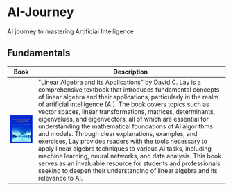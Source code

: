 # AI-Journey
AI journey to mastering Artificial Intelligence

## Fundamentals
| Book                                                                                                                                                        | Description                                                                                                                                                         |
| --------------------------------------------------------------------------------------------------------------------------------------------------------------- | --------------------------------------------------------------------------------------------------------------------------------------------------------------- |
| <img width="300" alt="Screenshot 2023-11-20 at 12 54 03 PM" src="https://github.com/jmonaste/AI-Journey/blob/main/assets/linear-algebra-and-its-applications-cover.jpg"> | "Linear Algebra and Its Applications" by David C. Lay is a comprehensive textbook that introduces fundamental concepts of linear algebra and their applications, particularly in the realm of artificial intelligence (AI). The book covers topics such as vector spaces, linear transformations, matrices, determinants, eigenvalues, and eigenvectors, all of which are essential for understanding the mathematical foundations of AI algorithms and models. Through clear explanations, examples, and exercises, Lay provides readers with the tools necessary to apply linear algebra techniques to various AI tasks, including machine learning, neural networks, and data analysis. This book serves as an invaluable resource for students and professionals seeking to deepen their understanding of linear algebra and its relevance to AI. |